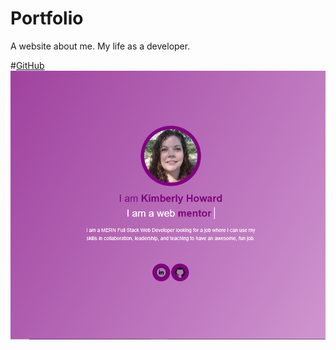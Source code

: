 # Portfolio
A website about me. My life as a developer.

#[GitHub](https://kimberlyhoward.github.io/portfolio/)
![GitHub Logo](/img/screenshot.PNG)
